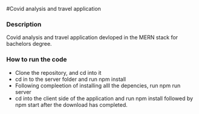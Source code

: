 #Covid analysis and travel application

<h3>Description</h3>
Covid analysis and travel application devloped in the MERN stack for bachelors degree.

<h3>How to run the code</h3>
<uL>
  <li>
Clone the repository, and cd into it
    </li>
  <li>
cd in to the server folder and run npm install
    </li>
  <li>
Following compleetion of installing alll the depencies, run npm run server 
    </li>
     <li>
cd into the client side of the application and run npm install followed by npm start after the download has completed.
       </li>
  
</ul>
